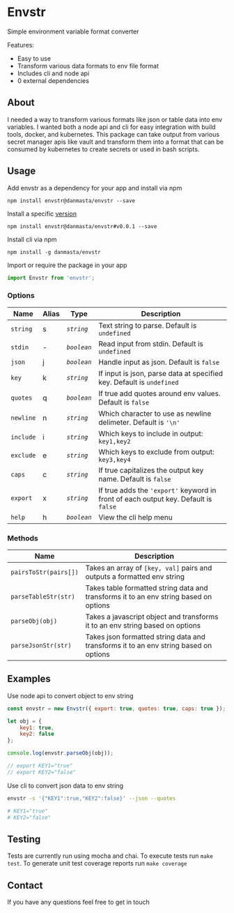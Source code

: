 # Envstr
Simple environment variable format converter

Features:
* Easy to use
* Transform various data formats to env file format
* Includes cli and node api
* 0 external dependencies

## About
I needed a way to transform various formats like json or table data into env variables. I wanted both a node api and cli for easy integration with build tools, docker, and kubernetes. This package can take output from various secret manager apis like vault and transform them into a format that can be consumed by kubernetes to create secrets or used in bash scripts.

## Usage
Add envstr as a dependency for your app and install via npm
```
npm install envstr@danmasta/envstr --save
```
Install a specific [version](https://github.com/danmasta/envstr/tags)
```
npm install envstr@danmasta/envstr#v0.0.1 --save
```
Install cli via npm
```
npm install -g danmasta/envstr
```
Import or require the package in your app
```js
import Envstr from 'envstr';
```

### Options
Name | Alias | Type | Description
-----|-------|------|------------
`string` | s | *`string`* | Text string to parse. Default is `undefined`
`stdin` | - | *`boolean`* | Read input from stdin. Default is `undefined`
`json` | j | *`boolean`* | Handle input as json. Default is `false`
`key` | k | *`string`* | If input is json, parse data at specified key. Default is `undefined`
`quotes` | q | *`boolean`* | If true add quotes around env values. Default is `false`
`newline` | n | *`string`* | Which character to use as newline delimeter. Default is `'\n'`
`include` | i | *`string`* | Which keys to include in output: `key1,key2`
`exclude` | e | *`string`* | Which keys to exclude from output: `key3,key4`
`caps` | c | *`string`* | If true capitalizes the output key name. Default is `false`
`export` | x | *`string`* | If true adds the `'export'` keyword in front of each output key. Default is `false`
`help` | h | *`boolean`* | View the cli help menu

### Methods
Name | Description
-----|------------
`pairsToStr(pairs[])` | Takes an array of `[key, val]` pairs and outputs a formatted env string
`parseTableStr(str)` | Takes table formatted string data and transforms it to an env string based on options
`parseObj(obj)` | Takes a javascript object and transforms it to an env string based on options
`parseJsonStr(str)` | Takes json formatted string data and transforms it to an env string based on options

## Examples
Use node api to convert object to env string
```js
const envstr = new Envstr({ export: true, quotes: true, caps: true });

let obj = {
    key1: true,
    key2: false
};

console.log(envstr.parseObj(obj));

// export KEY1="true"
// export KEY2="false"
```

Use cli to convert json data to env string
```bash
envstr -s '{"KEY1":true,"KEY2":false}' --json --quotes

# KEY1="true"
# KEY2="false"
```

## Testing
Tests are currently run using mocha and chai. To execute tests run `make test`. To generate unit test coverage reports run `make coverage`

## Contact
If you have any questions feel free to get in touch
